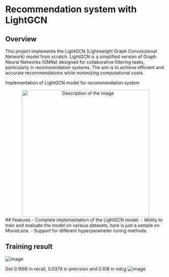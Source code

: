 # Recommendation system with LightGCN

## Overview
This project implements the LightGCN (Lightweight Graph Convolutional Network) model from scratch. LightGCN is a simplified version of Graph Neural Networks (GNNs) designed for collaborative filtering tasks, particularly in recommendation systems. The aim is to achieve efficient and accurate recommendations while minimizing computational costs.

 Implementation of LightGCN model for recommendation system
<div style="text-align: center;">
    <img src="https://github.com/user-attachments/assets/d6ddce0a-a206-48f2-b76b-021b2bb7b753" alt="Description of the image" width="400" height="400">
</div>
## Features
- Complete implementation of the LightGCN model.
- Ability to train and evaluate the model on various datasets, here is just a sample on MovieLens.
- Support for different hyperparameter tuning methods.

## Training result
![image](https://github.com/user-attachments/assets/ae53e874-1703-4b1a-9cc5-7a4d0127a2fc)

Got 0.1666 in recall, 0.0379 in precision and 0.108 in ndcg
![image](https://github.com/user-attachments/assets/002e8d66-20ca-493f-8bbb-6de7d19658e2)
